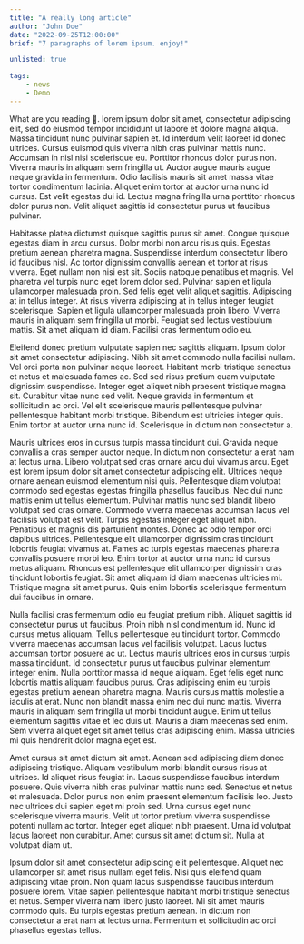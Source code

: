 ```yaml
---
title: "A really long article"
author: "John Doe"
date: "2022-09-25T12:00:00"
brief: "7 paragraphs of lorem ipsum. enjoy!"

unlisted: true

tags:
    - news
    - Demo
---
```



<span class="first-letter">W</span>hat are you reading 🤣. lorem ipsum
dolor sit amet, consectetur adipiscing elit, sed do eiusmod tempor
incididunt ut labore et dolore magna aliqua. Massa tincidunt nunc
pulvinar sapien et. Id interdum velit laoreet id donec
ultrices. Cursus euismod quis viverra nibh cras pulvinar mattis
nunc. Accumsan in nisl nisi scelerisque eu. Porttitor rhoncus dolor
purus non. Viverra mauris in aliquam sem fringilla ut. Auctor augue
mauris augue neque gravida in fermentum. Odio facilisis mauris sit
amet massa vitae tortor condimentum lacinia. Aliquet enim tortor at
auctor urna nunc id cursus. Est velit egestas dui id. Lectus magna
fringilla urna porttitor rhoncus dolor purus non. Velit aliquet
sagittis id consectetur purus ut faucibus pulvinar.

Habitasse platea dictumst quisque sagittis purus sit amet. Congue
quisque egestas diam in arcu cursus. Dolor morbi non arcu risus
quis. Egestas pretium aenean pharetra magna. Suspendisse interdum
consectetur libero id faucibus nisl. Ac tortor dignissim convallis
aenean et tortor at risus viverra. Eget nullam non nisi est
sit. Sociis natoque penatibus et magnis. Vel pharetra vel turpis nunc
eget lorem dolor sed. Pulvinar sapien et ligula ullamcorper malesuada
proin. Sed felis eget velit aliquet sagittis. Adipiscing at in tellus
integer. At risus viverra adipiscing at in tellus integer feugiat
scelerisque. Sapien et ligula ullamcorper malesuada proin
libero. Viverra mauris in aliquam sem fringilla ut morbi. Feugiat sed
lectus vestibulum mattis. Sit amet aliquam id diam. Facilisi cras
fermentum odio eu.

Eleifend donec pretium vulputate sapien nec sagittis aliquam. Ipsum
dolor sit amet consectetur adipiscing. Nibh sit amet commodo nulla
facilisi nullam. Vel orci porta non pulvinar neque laoreet. Habitant
morbi tristique senectus et netus et malesuada fames ac. Sed sed risus
pretium quam vulputate dignissim suspendisse. Integer eget aliquet
nibh praesent tristique magna sit. Curabitur vitae nunc sed
velit. Neque gravida in fermentum et sollicitudin ac orci. Vel elit
scelerisque mauris pellentesque pulvinar pellentesque habitant morbi
tristique. Bibendum est ultricies integer quis. Enim tortor at auctor
urna nunc id. Scelerisque in dictum non consectetur a.

Mauris ultrices eros in cursus turpis massa tincidunt dui. Gravida
neque convallis a cras semper auctor neque. In dictum non consectetur
a erat nam at lectus urna. Libero volutpat sed cras ornare arcu dui
vivamus arcu. Eget est lorem ipsum dolor sit amet consectetur
adipiscing elit. Ultrices neque ornare aenean euismod elementum nisi
quis. Pellentesque diam volutpat commodo sed egestas egestas fringilla
phasellus faucibus. Nec dui nunc mattis enim ut tellus
elementum. Pulvinar mattis nunc sed blandit libero volutpat sed cras
ornare. Commodo viverra maecenas accumsan lacus vel facilisis volutpat
est velit. Turpis egestas integer eget aliquet nibh. Penatibus et
magnis dis parturient montes. Donec ac odio tempor orci dapibus
ultrices. Pellentesque elit ullamcorper dignissim cras tincidunt
lobortis feugiat vivamus at. Fames ac turpis egestas maecenas pharetra
convallis posuere morbi leo. Enim tortor at auctor urna nunc id cursus
metus aliquam. Rhoncus est pellentesque elit ullamcorper dignissim
cras tincidunt lobortis feugiat. Sit amet aliquam id diam maecenas
ultricies mi. Tristique magna sit amet purus. Quis enim lobortis
scelerisque fermentum dui faucibus in ornare.

Nulla facilisi cras fermentum odio eu feugiat pretium nibh. Aliquet
sagittis id consectetur purus ut faucibus. Proin nibh nisl condimentum
id. Nunc id cursus metus aliquam. Tellus pellentesque eu tincidunt
tortor. Commodo viverra maecenas accumsan lacus vel facilisis
volutpat. Lacus luctus accumsan tortor posuere ac ut. Lectus mauris
ultrices eros in cursus turpis massa tincidunt. Id consectetur purus
ut faucibus pulvinar elementum integer enim. Nulla porttitor massa id
neque aliquam. Eget felis eget nunc lobortis mattis aliquam faucibus
purus. Cras adipiscing enim eu turpis egestas pretium aenean pharetra
magna. Mauris cursus mattis molestie a iaculis at erat. Nunc non
blandit massa enim nec dui nunc mattis. Viverra mauris in aliquam sem
fringilla ut morbi tincidunt augue. Enim ut tellus elementum sagittis
vitae et leo duis ut. Mauris a diam maecenas sed enim. Sem viverra
aliquet eget sit amet tellus cras adipiscing enim. Massa ultricies mi
quis hendrerit dolor magna eget est.

Amet cursus sit amet dictum sit amet. Aenean sed adipiscing diam donec
adipiscing tristique. Aliquam vestibulum morbi blandit cursus risus at
ultrices. Id aliquet risus feugiat in. Lacus suspendisse faucibus
interdum posuere. Quis viverra nibh cras pulvinar mattis nunc
sed. Senectus et netus et malesuada. Dolor purus non enim praesent
elementum facilisis leo. Justo nec ultrices dui sapien eget mi proin
sed. Urna cursus eget nunc scelerisque viverra mauris. Velit ut tortor
pretium viverra suspendisse potenti nullam ac tortor. Integer eget
aliquet nibh praesent. Urna id volutpat lacus laoreet non
curabitur. Amet cursus sit amet dictum sit. Nulla at volutpat diam ut.

Ipsum dolor sit amet consectetur adipiscing elit pellentesque. Aliquet
nec ullamcorper sit amet risus nullam eget felis. Nisi quis eleifend
quam adipiscing vitae proin. Non quam lacus suspendisse faucibus
interdum posuere lorem. Vitae sapien pellentesque habitant morbi
tristique senectus et netus. Semper viverra nam libero justo
laoreet. Mi sit amet mauris commodo quis. Eu turpis egestas pretium
aenean. In dictum non consectetur a erat nam at lectus urna. Fermentum
et sollicitudin ac orci phasellus egestas tellus.
